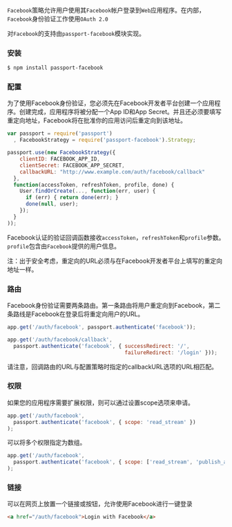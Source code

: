 `Facebook`策略允许用户使用其`Facebook`帐户登录到`Web`应用程序。在内部，`Facebook`身份验证工作使用`OAuth 2.0`

对`Facebook`的支持由`passport-facebook`模块实现。

### 安装

```bash
$ npm install passport-facebook
```

### 配置

为了使用Facebook身份验证，您必须先在Facebook开发者平台创建一个应用程序。创建完成，应用程序将被分配一个App ID和App Secret。并且还必须要填写重定向地址，Facebook将在批准你的应用访问后重定向到该地址。

```js
var passport = require('passport')
  , FacebookStrategy = require('passport-facebook').Strategy;

passport.use(new FacebookStrategy({
    clientID: FACEBOOK_APP_ID,
    clientSecret: FACEBOOK_APP_SECRET,
    callbackURL: "http://www.example.com/auth/facebook/callback"
  },
  function(accessToken, refreshToken, profile, done) {
    User.findOrCreate(..., function(err, user) {
      if (err) { return done(err); }
      done(null, user);
    });
  }
));
```

Facebook认证的验证回调函数接收`accessToken`，`refreshToken`和`profile`参数。`profile`包含由`Facebook`提供的用户信息。

注：出于安全考虑，重定向的URL必须与在Facebook开发者平台上填写的重定向地址一样。

### 路由

Facebook身份验证需要两条路由。第一条路由将用户重定向到Facebook，第二条路线是Facebook在登录后将重定向用户的URL。

```js
app.get('/auth/facebook', passport.authenticate('facebook'));

app.get('/auth/facebook/callback',
  passport.authenticate('facebook', { successRedirect: '/',
                                      failureRedirect: '/login' }));
```

请注意，回调路由的URL与配置策略时指定的callbackURL选项的URL相匹配。

### 权限

如果您的应用程序需要扩展权限，则可以通过设置scope选项来申请。

```js
app.get('/auth/facebook',
  passport.authenticate('facebook', { scope: 'read_stream' })
);
```

可以将多个权限指定为数组。

```js
app.get('/auth/facebook',
  passport.authenticate('facebook', { scope: ['read_stream', 'publish_actions'] })
);
```

### 链接

可以在网页上放置一个链接或按钮，允许使用Facebook进行一键登录

```html
<a href="/auth/facebook">Login with Facebook</a>
```



